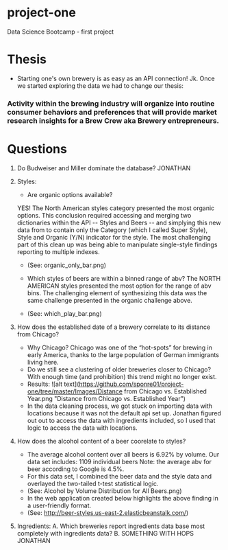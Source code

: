 # project-one
Data Science Bootcamp - first project

# Thesis
- Starting one's own brewery is as easy as an API connection! Jk. Once we started exploring the data we had to change our thesis: 
### Activity within the brewing industry will organize into routine consumer behaviors and preferences that will provide market research insights for a Brew Crew aka Brewery entrepreneurs. 

# Questions
1. Do Budweiser and Miller dominate the database?
     JONATHAN 
     
2. Styles: 
     - Are organic options available?
     
     YES! The North American styles category presented the most organic options. This conclusion required accessing and merging two dictionaries within the API -- Styles and Beers -- and simplying this new data from to contain only the Category (which I called Super Style), Style and Organic (Y/N) indicator for the style. The most challenging part of this clean up was being able to manipulate single-style findings reporting to multiple indexes. 
     - (See: organic_only_bar.png)
       
     - Which styles of beers are within a binned range of abv?
     The NORTH AMERICAN styles presented the most option for the range of abv bins. The challenging element of synthesizing this data was the same challenge presented in the organic challenge above. 
     - (See: which_play_bar.png)
     
3. How does the established date of a brewery correlate to its distance from Chicago?
     - Why Chicago? Chicago was one of the “hot-spots” for brewing in early America, thanks to the large population of German immigrants living here.
     - Do we still see a clustering of older breweries closer to Chicago? With enough time (and prohibition) this trend might no longer exist.
     - Results:
![alt text](https://github.com/sponre01/project-one/tree/master/Images/Distance from Chicago vs. Established Year.png "Distance from Chicago vs. Established Year")
     - In the data cleaning process, we got stuck on importing data with locations because it was not the default api set up. Jonathan figured out out to access the data with ingredients included, so I used that logic to access the data with locations. 

3. How does the alcohol content of a beer coorelate to styles? 
     - The average alcohol content over all beers is 6.92% by volume. Our data set includes: 1109 individual beers Note: the average abv for beer according to Google is 4.5%. 
     - For this data set, I combined the beer data and the style data and overlayed the two-tailed t-test statistical logic. 
     - (See: Alcohol by Volume Distribution for All Beers.png)
     - In the web application created below highlights the above finding in a user-friendly format. 
     - (See: http://beer-styles.us-east-2.elasticbeanstalk.com/) 

4. Ingredients: 
   A. Which breweries report ingredients data base most completely with ingredients data?
   B. SOMETHING WITH HOPS
     JONATHAN
